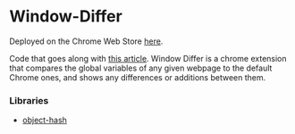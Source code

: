 # Window-Differ

Deployed on the Chrome Web Store [here](https://chrome.google.com/webstore/detail/hdpnogmdpaabnpjkngobfggmgmjmeeko).

Code that goes along with [this article](https://blog.jonlu.ca/posts/window-vars). Window Differ is a chrome extension that compares the global variables of any given webpage to the default Chrome ones, and shows any differences or additions between them.

### Libraries

* [object-hash](https://www.npmjs.com/package/object-hash)
